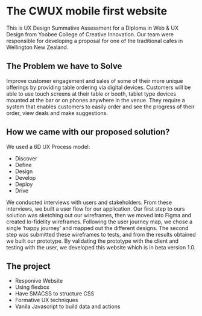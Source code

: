 # The CWUX mobile first website
 This is UX Design Summative Assessment for a Diploma in Web & UX Design from Yoobee College of Creative Innovation.
 Our team were responsible for developing a proposal for one of the traditional cafes in Wellington New Zealand.

## The Problem we have to Solve
  Improve customer engagement and sales of some of their more unique offerings by providing table ordering via digital devices. Customers will be able to use touch screens at their table or booth, tablet type devices mounted at the bar or on phones anywhere in the venue. They require a system that enables customers to easily order and see the progress of their order, view deals and make suggestions.

  ## How we came with our proposed solution?
  We used a 6D UX Process model: 
- Discover
- Define
- Design
- Develop 
- Deploy
- Drive

We conducted interviews with users and stakeholders. From these interviews, we built a user flow for our application.
Our first step to ours solution was sketching out our wireframes, then we moved into Figma and created lo-fidelity wireframes.
Following the user journey map, we chose a single ‘happy journey’ and mapped out the different designs.
The second step was submitted these wireframes to tests, and from the results obtained we built our prototype.
By validating the prototype with the client and testing with the user, we developed this website which is in beta version 1.0.

## The project
- Responive Website 
- Using flexbox
- Have SMACSS to structure CSS
- Formative UX techniques
- Vanila Javascript to build data and actions



